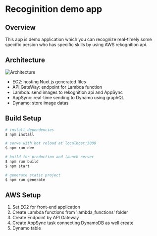 # Recoginition demo app

## Overview
This app is demo application which you can recognize real-timely some specific persion who has specific skills by using AWS rekognition api.
## Architecture

![Architecture](https://user-images.githubusercontent.com/11176574/100306500-e7085a80-2fe6-11eb-815a-f14304820153.png)

- EC2: hosting Nuxt.js generated files
- API GateWay: endpoint for Lambda function
- Lambda: send images to rekognition api and AppSync
- AppSync: real-time sending to Dynamo using graphQL
- Dynamo: store image datas

## Build Setup

``` bash
# install dependencies
$ npm install

# serve with hot reload at localhost:3000
$ npm run dev

# build for production and launch server
$ npm run build
$ npm start

# generate static project
$ npm run generate
```
## AWS Setup
 1. Set EC2 for front-end application
 2. Create Lambda functions from 'lambda_functions' folder
 3. Create Endpoint by API Gateway
 4. Create AppSync task connecting DynamoDB as well create
 5. Dynamo table
